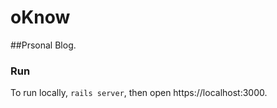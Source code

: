 # oKnow

##Prsonal Blog.

### Run
To run locally, ```rails server```, then open https://localhost:3000.
